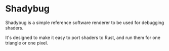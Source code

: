 Shadybug
========

Shadybug is a simple reference software renderer to be used for debugging shaders.

It's designed to make it easy to port shaders to Rust, and run them for one triangle or one pixel.
